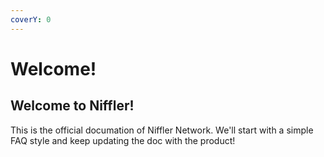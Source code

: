 ```yaml
---
coverY: 0
---
```


# Welcome!

## Welcome to Niffler!

This is the official documation of Niffler Network. We'll start with a simple FAQ style and keep updating the doc with the product!
